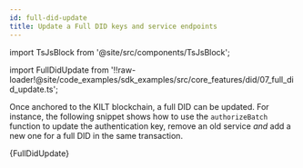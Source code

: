 ```yaml
---
id: full-did-update
title: Update a Full DID keys and service endpoints
---
```


import TsJsBlock from '@site/src/components/TsJsBlock';

import FullDidUpdate from '!!raw-loader!@site/code_examples/sdk_examples/src/core_features/did/07_full_did_update.ts';

Once anchored to the KILT blockchain, a full DID can be updated.
For instance, the following snippet shows how to use the `authorizeBatch` function to update the authentication key, remove an old service *and* add a new one for a full DID in the same transaction.

<TsJsBlock>
  {FullDidUpdate}
</TsJsBlock>
